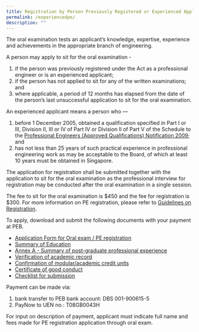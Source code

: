 ```yaml
---
title: Registration by Person Previously Registered or Experienced Applicant
permalink: /experiencedpe/
description: ""
---
```


The oral examination tests an applicant’s knowledge, expertise, experience and achievements in the appropriate branch of engineering.  
  
A person may apply to sit for the oral examination -
1. if the person was previously registered under the Act as a professional engineer or is an experienced applicant; 
2.  if the person has not applied to sit for any of the written examinations; and  
3.  where applicable, a period of 12 months has elapsed from the date of the person’s last unsuccessful application to sit for the oral examination.  

An experienced applicant means a person who —  
1. before 1 December 2005, obtained a qualification specified in Part I or III, Division II, III or IV of Part IV or Division II of Part V of the Schedule to the [Professional Engineers (Approved Qualifications) Notification 2009](/act-and-rules/); and  
2. has not less than 25 years of such practical experience in professional engineering work as may be acceptable to the Board, of which at least 10 years must be obtained in Singapore.  
  
The application for registration shall be submitted together with the application to sit for the oral examination as the professional interview for registration may be conducted after the oral examination in a single session.  
  
The fee to sit for the oral examination is $450 and the fee for registration is $300. For more information on PE registration, please refer to [Guidelines on Registration](/files/Downloads/Guidelines/RegistrationasPE.pdf).

To apply, download and submit the following documents with your payment at PEB.
  
* [Application Form for Oral exam / PE registration](https://go.gov.sg/oxu0z3)  
* [Summary of Education](https://go.gov.sg/4erfoi)  
* [Annex A - Summary of post-graduate professional experience](https://go.gov.sg/ksbr0t)  
* [Verification of academic record](https://go.gov.sg/tct84m)  
* [Confirmation of modular/academic credit units](https://go.gov.sg/r9h1au)  
* [Certificate of good conduct](https://go.gov.sg/evosxf)  
* [Checklist for submission](https://www.peb.gov.sg/Downloads/oral_checklist.pdf)

Payment can be made via:
1. bank transfer to PEB bank account: DBS 001-900615-5
2. PayNow to UEN no.: T08GB0043H

For input on description of payment, applicant must indicate full name and fees made for PE registration application through oral exam.  